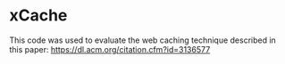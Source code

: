 # xCache

This code was used to evaluate the web caching technique described in this paper: https://dl.acm.org/citation.cfm?id=3136577
